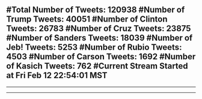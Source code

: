 #Total Number of Tweets: 120938 
#Number of Trump Tweets: 40051
#Number of Clinton Tweets: 26783
#Number of Cruz Tweets: 23875
#Number of Sanders Tweets: 18039
#Number of Jeb! Tweets: 5253
#Number of Rubio Tweets: 4503
#Number of Carson Tweets: 1692
#Number of Kasich Tweets: 762
#Current Stream Started at Fri Feb 12 22:54:01 MST
---
---
---
